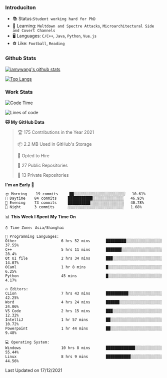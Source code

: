 ### Introduciton

- 📚 Status:`Student working hard for PhD`
- 🔎 Learning: `Meltdown and Spectre Attacks`, `Microarchitectural Side and Covert Channels`
- 🖥️ Languages: `C/C++`, `Java`, `Python`, `Vue.js`
- ⚽ Like: `Football`, `Reading`

### Github Stats

[![iamywang's github stats](https://github-readme-stats.vercel.app/api?username=iamywang&count_private=true&show_icons=true)]()

[![Top Langs](https://github-readme-stats.vercel.app/api/top-langs/?username=iamywang&layout=compact)]()

### Work Stats

<!--START_SECTION:waka-->
![Code Time](http://img.shields.io/badge/Code%20Time-32%20hrs%2032%20mins-blue)

![Lines of code](https://img.shields.io/badge/From%20Hello%20World%20I%27ve%20Written-539%20Thousand%20lines%20of%20code-blue)

**🐱 My GitHub Data** 

> 🏆 175 Contributions in the Year 2021
 > 
> 📦 2.2 MB Used in GitHub's Storage 
 > 
> 💼 Opted to Hire
 > 
> 📜 27 Public Repositories 
 > 
> 🔑 13 Private Repositories  
 > 
**I'm an Early 🐤** 

```text
🌞 Morning    19 commits     ██░░░░░░░░░░░░░░░░░░░░░░░   10.61% 
🌆 Daytime    84 commits     ███████████░░░░░░░░░░░░░░   46.93% 
🌃 Evening    73 commits     ██████████░░░░░░░░░░░░░░░   40.78% 
🌙 Night      3 commits      ░░░░░░░░░░░░░░░░░░░░░░░░░   1.68%

```


📊 **This Week I Spent My Time On** 

```text
⌚︎ Time Zone: Asia/Shanghai

💬 Programming Languages: 
Other                    6 hrs 52 mins       █████████░░░░░░░░░░░░░░░░   37.55% 
C++                      5 hrs 11 mins       ███████░░░░░░░░░░░░░░░░░░   28.4% 
Qt UI file               2 hrs 34 mins       ███░░░░░░░░░░░░░░░░░░░░░░   14.07% 
OCaml                    1 hr 8 mins         █░░░░░░░░░░░░░░░░░░░░░░░░   6.25% 
Python                   45 mins             █░░░░░░░░░░░░░░░░░░░░░░░░   4.17%

🔥 Editors: 
CLion                    7 hrs 43 mins       ██████████░░░░░░░░░░░░░░░   42.25% 
Word                     4 hrs 24 mins       ██████░░░░░░░░░░░░░░░░░░░   24.06% 
VS Code                  2 hrs 15 mins       ███░░░░░░░░░░░░░░░░░░░░░░   12.32% 
IntelliJ                 1 hr 57 mins        ██░░░░░░░░░░░░░░░░░░░░░░░   10.72% 
Powerpoint               1 hr 44 mins        ██░░░░░░░░░░░░░░░░░░░░░░░   9.48%

💻 Operating System: 
Windows                  10 hrs 8 mins       █████████████░░░░░░░░░░░░   55.44% 
Linux                    8 hrs 9 mins        ███████████░░░░░░░░░░░░░░   44.56%

```


 Last Updated on 17/12/2021
<!--END_SECTION:waka-->
